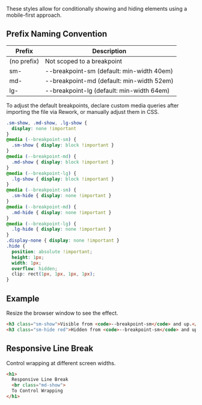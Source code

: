 These styles allow for conditionally showing and hiding elements using a mobile-first approach.

## Prefix Naming Convention

<div class="overflow-scroll">
  <table class="mb2 table-light overflow-hidden border rounded">
    <thead class="bg-darken-1">
      <tr> <th>Prefix</th> <th>Description</th> </tr>
    </thead>
    <tbody>
      <tr> <td>(no prefix)</td> <td>Not scoped to a breakpoint</td> </tr>
      <tr> <td>sm-</td> <td>--breakpoint-sm (default: min-width 40em)</td> </tr>
      <tr> <td>md-</td> <td>--breakpoint-md (default: min-width 52em)</td> </tr>
      <tr> <td>lg-</td> <td>--breakpoint-lg (default: min-width 64em)</td> </tr>
    </tbody>
  </table>
</div>

To adjust the default breakpoints, declare custom media queries after importing the file via Rework, or manually adjust them in CSS.

```css
.sm-show, .md-show, .lg-show {
  display: none !important
}
@media (--breakpoint-sm) {
  .sm-show { display: block !important }
}
@media (--breakpoint-md) {
  .md-show { display: block !important }
}
@media (--breakpoint-lg) {
  .lg-show { display: block !important }
}
@media (--breakpoint-sm) {
  .sm-hide { display: none !important }
}
@media (--breakpoint-md) {
  .md-hide { display: none !important }
}
@media (--breakpoint-lg) {
  .lg-hide { display: none !important }
}
.display-none { display: none !important }
.hide {
  position: absolute !important;
  height: 1px;
  width: 1px;
  overflow: hidden;
  clip: rect(1px, 1px, 1px, 1px);
}
```

## Example
Resize the browser window to see the effect.

```html
<h3 class="sm-show">Visible from <code>--breakpoint-sm</code> and up.</h3>
<h3 class="sm-hide red">Hidden from <code>--breakpoint-sm</code> and up.</h3>
```

## Responsive Line Break
Control wrapping at different screen widths.

```html
<h1>
  Responsive Line Break
  <br class="md-show">
  To Control Wrapping
</h1>
```

